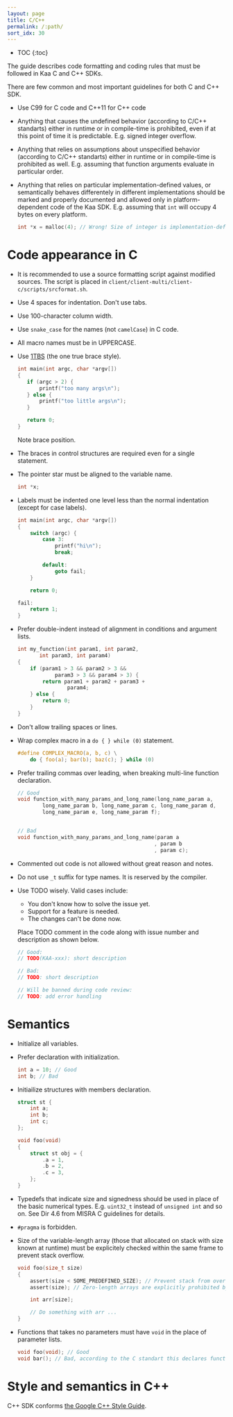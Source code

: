 ```yaml
---
layout: page
title: C/C++
permalink: /:path/
sort_idx: 30
---
```


* TOC
{:toc}

The guide describes code formatting and coding rules that must be followed in Kaa C and C++ SDKs.

There are few common and most important guidelines for both C and C++ SDK.

- Use C99 for C code and C++11 for C++ code
- Anything that causes the undefined behavior (according to C/C++ standarts) either in runtime or in compile-time is prohibited, even if at this point of time it is predictable.
E.g. signed integer overflow.
- Anything that relies on assumptions about unspecified behavior (according to C/C++ standarts) either in runtime or in compile-time is prohibited as well.
E.g. assuming that function arguments evaluate in particular order.
- Anything that relies on particular implementation-defined values, or semantically behaves differentely in different implementations should be marked and properly documented and allowed only in platform-dependent code of the Kaa SDK.
E.g. assuming that `int` will occupy 4 bytes on every platform.

  ```c
  int *x = malloc(4); // Wrong! Size of integer is implementation-defined.
  ```

# Code appearance in C

- It is recommended to use a source formatting script against modified sources.
The script is placed in `client/client-multi/client-c/scripts/srcformat.sh`.
- Use 4 spaces for indentation. Don't use tabs.
- Use 100-character column width.
- Use `snake_case` for the names (not `camelCase`) in C code.
- All macro names must be in UPPERCASE.
- Use [1TBS](https://en.wikipedia.org/wiki/Indent_style#Variant:_1TBS) (the one true brace style).

  ```cpp
  int main(int argc, char *argv[])
  {
     if (argc > 2) {
         printf("too many args\n");
     } else {
         printf("too little args\n");
     }

     return 0;
  }
  ```

  Note brace position.

- The braces in control structures are required even for a single statement.
- The pointer star must be aligned to the variable name.

  ```cpp
  int *x;
  ```

- Labels must be indented one level less than the normal indentation (except for case labels).

  ```cpp
  int main(int argc, char *argv[])
  {
      switch (argc) {
          case 3:
              printf("hi\n");
              break;

          default:
              goto fail;
      }

      return 0;

  fail:
      return 1;
  }
  ```

- Prefer double-indent instead of alignment in conditions and argument lists.

  ```cpp
  int my_function(int param1, int param2,
         int param3, int param4)
  {
      if (param1 > 3 && param2 > 3 &&
              param3 > 3 && param4 > 3) {
          return param1 + param2 + param3 +
                  param4;
      } else {
          return 0;
      }
  }
  ```

- Don't allow trailing spaces or lines.
- Wrap complex macro in a `do { } while (0)` statement.

  ```c
  #define COMPLEX_MACRO(a, b, c) \
      do { foo(a); bar(b); baz(c); } while (0)
  ```

- Prefer trailing commas over leading, when breaking multi-line function declaration.

  ```c
  // Good
  void function_with_many_params_and_long_name(long_name_param a,
          long_name_param b, long_name_param c, long_name_param d,
          long_name_param e, long_name_param f);


  // Bad
  void function_with_many_params_and_long_name(param a
                                              , param b
                                              , param c);
  ```

- Commented out code is not allowed without great reason and notes.

- Do not use `_t` suffix for type names.
It is reserved by the compiler.


- Use TODO wisely.
Valid cases include:

  - You don't know how to solve the issue yet.
  - Support for a feature is needed.
  - The changes can't be done now.

  Place TODO comment in the code along with issue number and description as shown below.

  ```c
  // Good:
  // TODO(KAA-xxx): short description

  // Bad:
  // TODO: short description

  // Will be banned during code review:
  // TODO: add error handling
  ```

# Semantics

- Initialize all variables.
- Prefer declaration with initialization.

  ```c
  int a = 10; // Good
  int b; // Bad
  ```

- Initiailize structures with members declaration.

  ```c
  struct st {
      int a;
      int b;
      int c;
  };

  void foo(void)
  {
      struct st obj = {
          .a = 1,
          .b = 2,
          .c = 3,
      };
  }

  ```

- Typedefs that indicate size and signedness should be used in place of the basic numerical types.
E.g. `uint32_t` instead of `unsigned int` and so on.
See Dir 4.6 from MISRA C guidelines for details.

- `#pragma` is forbidden.

- Size of the variable-length array (those that allocated on stack with size known at runtime) must be explicitely checked within the same frame to prevent stack overflow.

  ```c
  void foo(size_t size)
  {
      assert(size < SOME_PREDEFINED_SIZE); // Prevent stack from overflowing
      assert(size); // Zero-length arrays are explicitly prohibited by C standart

      int arr[size];

      // Do something with arr ...
  }
  ```

- Functions that takes no parameters must have `void` in the place of parameter lists.

  ```c
  void foo(void); // Good
  void bar(); // Bad, according to the C standart this declares function that takes variable argument list
  ```

# Style and semantics in C++

C++ SDK conforms [the Google C++ Style Guide](https://google.github.io/styleguide/cppguide.html).

